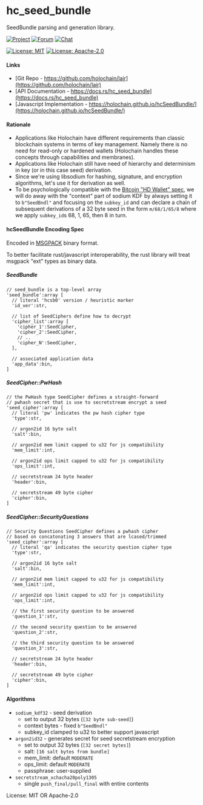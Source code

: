 # hc_seed_bundle

SeedBundle parsing and generation library.

[![Project](https://img.shields.io/badge/project-holochain-blue.svg?style=flat-square)](http://holochain.org/)
[![Forum](https://img.shields.io/badge/chat-forum%2eholochain%2enet-blue.svg?style=flat-square)](https://forum.holochain.org)
[![Chat](https://img.shields.io/badge/chat-chat%2eholochain%2enet-blue.svg?style=flat-square)](https://chat.holochain.org)

[![License: MIT](https://img.shields.io/badge/License-MIT-blue.svg)](https://opensource.org/licenses/MIT)
[![License: Apache-2.0](https://img.shields.io/badge/License-Apache%202.0-blue.svg)](https://www.apache.org/licenses/LICENSE-2.0)

#### Links

- [Git Repo - https://github.com/holochain/lair](https://github.com/holochain/lair)
- [API Documentation - https://docs.rs/hc_seed_bundle](https://docs.rs/hc_seed_bundle)
- [Javascript Implementation - https://holochain.github.io/hcSeedBundle/](https://holochain.github.io/hcSeedBundle/)

#### Rationale

- Applications like Holochain have different requirements than classic
blockchain systems in terms of key management. Namely there is no need
for read-only or hardened wallets (Holochain handles these concepts
through capabilities and membranes).
- Applications like Holochain still have need of hierarchy and determinism
in key (or in this case seed) derivation.
- Since we're using libsodium for hashing, signature, and encryption
algorithms, let's use it for derivation as well.
- To be psychologically compatible with the
[Bitcoin "HD Wallet" spec](https://github.com/bitcoin/bips/blob/master/bip-0032.mediawiki),
we will do away with the "context" part of sodium KDF by always setting
it to `b"SeedBndl"` and focusing on the `subkey_id` and can declare a
chain of subsequent derivations of a 32 byte seed in the form
`m/68/1/65/8` where we apply `subkey_id`s 68, 1, 65, then 8 in turn.

#### hcSeedBundle Encoding Spec

Encoded in [MSGPACK](https://msgpack.org/index.html) binary format.

To better facilitate rust/javascript interoperability, the rust library
will treat msgpack "ext" types as binary data.

##### SeedBundle

```
// seed_bundle is a top-level array
'seed_bundle':array [
  // literal 'hcsb0' version / heuristic marker
  'id_ver':str,

  // list of SeedCiphers define how to decrypt
  'cipher_list':array [
    'cipher_1':SeedCipher,
    'cipher_2':SeedCipher,
    // ..
    'cipher_N':SeedCipher,
  ],

  // associated application data
  'app_data':bin,
]
```

##### SeedCipher::PwHash

```
// the PwHash type SeedCipher defines a straight-forward
// pwhash secret that is use to secretstream encrypt a seed
'seed_cipher':array [
  // literal 'pw' indicates the pw hash cipher type
  'type':str,

  // argon2id 16 byte salt
  'salt':bin,

  // argon2id mem limit capped to u32 for js compatibility
  'mem_limit':int,

  // argon2id ops limit capped to u32 for js compatibility
  'ops_limit':int,

  // secretstream 24 byte header
  'header':bin,

  // secretstream 49 byte cipher
  'cipher':bin,
]
```

##### SeedCipher::SecurityQuestions

```
// Security Questions SeedCipher defines a pwhash cipher
// based on concatonating 3 answers that are lcased/trimmed
'seed_cipher':array [
  // literal 'qa' indicates the security question cipher type
  'type':str,

  // argon2id 16 byte salt
  'salt':bin,

  // argon2id mem limit capped to u32 for js compatibility
  'mem_limit':int,

  // argon2id ops limit capped to u32 for js compatibility
  'ops_limit':int,

  // the first security question to be answered
  'question_1':str,

  // the second security question to be answered
  'question_2':str,

  // the third security question to be answered
  'question_3':str,

  // secretstream 24 byte header
  'header':bin,

  // secretstream 49 byte cipher
  'cipher':bin,
]
```

#### Algorithms

- `sodium_kdf32` - seed derivation
  - set to output 32 bytes (`[32 byte sub-seed]`)
  - context bytes - fixed `b"SeedBndl"`
  - subkey_id clamped to u32 to better support javascript
- `argon2id32` - generates secret for seed secretstream encryption
  - set to output 32 bytes (`[32 secret bytes]`)
  - salt: `[16 salt bytes from bundle]`
  - mem_limit: default `MODERATE`
  - ops_limit: default `MODERATE`
  - passphrase: user-supplied
- `secretstream_xchacha20poly1305`
  - single `push_final/pull_final` with entire contents

License: MIT OR Apache-2.0
